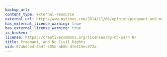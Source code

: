 ```yaml
---
backup_url: ''
content_type: external-resource
external_url: http://www.nytimes.com/2014/11/08/opinion/pregnant-and-no-civil-rights.html?_r=0
has_external_licence_warning: true
has_external_license_warning: true
is_broken: ''
license: https://creativecommons.org/licenses/by-nc-sa/4.0/
title: Pregnant, and No Civil Rights
uid: 67abdce4-444f-455a-ab8b-4fe415ec472a
---
```

